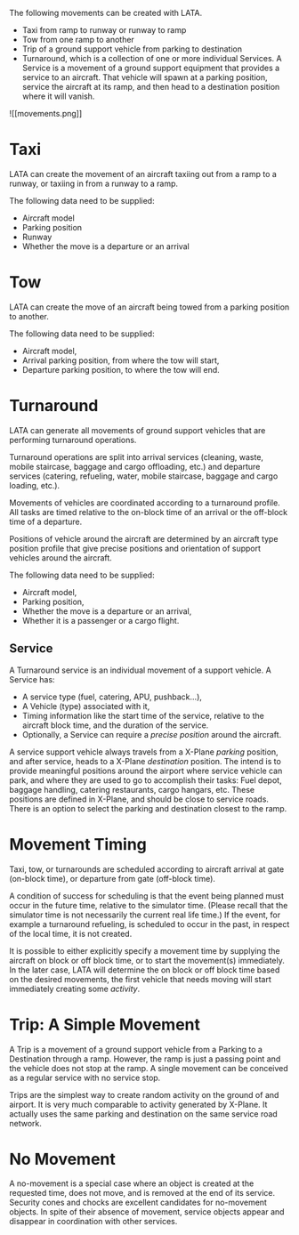 The following movements can be created with LATA.

- Taxi from ramp to runway or runway to ramp
- Tow from one ramp to another
- Trip of a ground support vehicle from parking to destination
- Turnaround, which is a collection of one or more individual Services. A Service is a movement of a ground support equipment that provides a service to an aircraft. That vehicle will spawn at a parking position, service the aircraft at its ramp, and then head to a destination position where it will vanish.

![[movements.png]]
# Taxi

LATA can create the movement of an aircraft taxiing out from a ramp to a runway, or taxiing in from a runway to a ramp.

The following data need to be supplied:

- Aircraft model
- Parking position
- Runway
- Whether the move is a departure or an arrival

# Tow

LATA can create the move of an aircraft being towed from a parking position to another.

The following data need to be supplied:

- Aircraft model,
- Arrival parking position, from where the tow will start,
- Departure parking position, to where the tow will end.

# Turnaround

LATA can generate all movements of ground support vehicles that are performing turnaround operations.

Turnaround operations are split into arrival services (cleaning, waste, mobile staircase, baggage and cargo offloading, etc.) and departure services (catering, refueling, water, mobile staircase, baggage and cargo loading, etc.).

Movements of vehicles are coordinated according to a turnaround profile. All tasks are timed relative to the on-block time of an arrival or the off-block time of a departure.

Positions of vehicle around the aircraft are determined by an aircraft type position profile that give precise positions and orientation of support vehicles around the aircraft.

The following data need to be supplied:

- Aircraft model,
- Parking position,
- Whether the move is a departure or an arrival,
- Whether it is a passenger or a cargo flight.

## Service

A Turnaround service is an individual movement of a support vehicle. A Service has:

- A service type (fuel, catering, APU, pushback...),
- A Vehicle (type) associated with it,
- Timing information like the start time of the service, relative to the aircraft block time, and the duration of the service.
- Optionally, a Service can require a *precise position* around the aircraft.

A service support vehicle always travels from a X-Plane *parking* position, and after service, heads to a X-Plane *destination* position. The intend is to provide meaningful positions around the airport where service vehicle can park, and where they are used to go to accomplish their tasks: Fuel depot, baggage handling, catering restaurants, cargo hangars, etc. These positions are defined in X-Plane, and should be close to service roads. There is an option to select the parking and destination closest to the ramp.

# Movement Timing

Taxi, tow, or turnarounds are scheduled according to aircraft arrival at gate (on-block time), or departure from gate (off-block time).

A condition of success for scheduling is that the event being planned must occur in the future time, relative to the simulator time. (Please recall that the simulator time is not necessarily the current real life time.) If the event, for example a turnaround refueling, is scheduled to occur in the past, in respect of the local time, it is not created.

It is possible to either explicitly specify a movement time by supplying the aircraft on block or off block time, or to start the movement(s) immediately. In the later case, LATA will determine the on block or off block time based on the desired movements, the first vehicle that needs moving will start immediately creating some *activity*.

# Trip: A Simple Movement

A Trip is a movement of a ground support vehicle from a Parking to a Destination through a ramp. However, the ramp is just a passing point and the vehicle does not stop at the ramp. A single movement can be conceived as a regular service with no service stop.

Trips are the simplest way to create random activity on the ground of and airport. It is very much comparable to activity generated by X-Plane. It actually uses the same parking and destination on the same service road network.

# No Movement

A no-movement is a special case where an object is created at the requested time, does not move, and is removed at the end of its service. Security cones and chocks are excellent candidates for no-movement objects. In spite of their absence of movement, service objects appear and disappear in coordination with other services.
